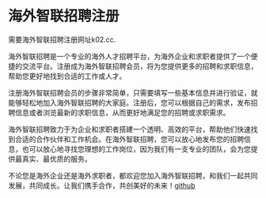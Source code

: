# 海外智联招聘注册

需要海外智联招聘注册网址k02.cc.

海外智联招聘是一个专业的海外人才招聘平台，为海外企业和求职者提供了一个便捷的交流平台。注册成为海外智联招聘会员，将为您提供更多的招聘和求职信息，帮助您更好地找到合适的工作或人才。

注册海外智联招聘会员的步骤非常简单，只需要填写一些基本信息并进行验证，就能够轻松地加入海外智联招聘的大家庭。注册后，您可以根据自己的需求，发布招聘信息或者浏览最新的求职信息，从而更好地满足您的招聘或求职需求。

海外智联招聘致力于为企业和求职者搭建一个透明、高效的平台，帮助他们快速找到合适的合作伙伴和工作机会。在海外智联招聘，您可以放心地发布您的招聘信息，也可以放心地寻找您理想的工作岗位，因为我们有一支专业的团队，会为您提供最真实、最优质的服务。

不论您是海外企业还是海外求职者，都欢迎您加入海外智联招聘，和我们一起共同发展，共同成长。让我们携手合作，共创美好的未来！[github](https://github.com)